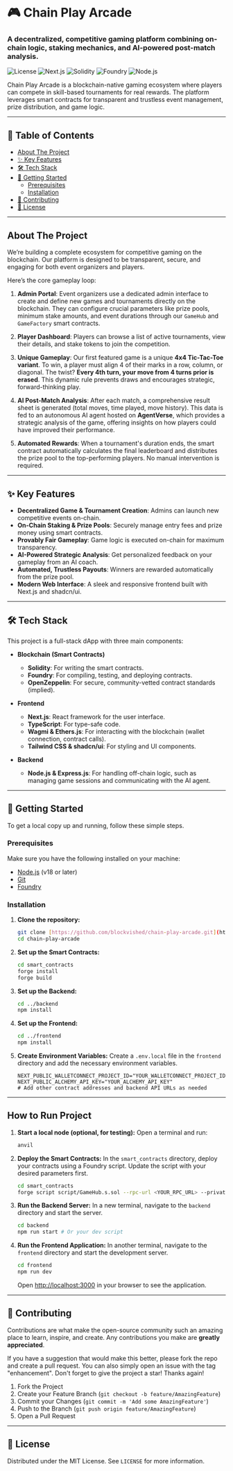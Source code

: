 # 🎮 Chain Play Arcade

### A decentralized, competitive gaming platform combining on-chain logic, staking mechanics, and AI-powered post-match analysis.

![License](https://img.shields.io/badge/license-MIT-blue.svg)
![Next.js](https://img.shields.io/badge/Next.js-000000?style=for-the-badge&logo=nextdotjs&logoColor=white)
![Solidity](https://img.shields.io/badge/Solidity-363636?style=for-the-badge&logo=solidity&logoColor=white)
![Foundry](https://img.shields.io/badge/Foundry-000000?style=for-the-badge&logo=foundry&logoColor=white)
![Node.js](https://img.shields.io/badge/Node.js-339933?style=for-the-badge&logo=nodedotjs&logoColor=white)

Chain Play Arcade is a blockchain-native gaming ecosystem where players can compete in skill-based tournaments for real rewards. The platform leverages smart contracts for transparent and trustless event management, prize distribution, and game logic.

---

## 📖 Table of Contents

- [About The Project](#about-the-project)
- [✨ Key Features](#-key-features)
- [🛠️ Tech Stack](#️-tech-stack)
- [🚀 Getting Started](#-getting-started)
  - [Prerequisites](#prerequisites)
  - [Installation](#installation)
- [🤝 Contributing](#-contributing)
- [📜 License](#-license)

---

## About The Project

We’re building a complete ecosystem for competitive gaming on the blockchain. Our platform is designed to be transparent, secure, and engaging for both event organizers and players.

Here’s the core gameplay loop:

1.  **Admin Portal**: Event organizers use a dedicated admin interface to create and define new games and tournaments directly on the blockchain. They can configure crucial parameters like prize pools, minimum stake amounts, and event durations through our `GameHub` and `GameFactory` smart contracts.

2.  **Player Dashboard**: Players can browse a list of active tournaments, view their details, and stake tokens to join the competition.

3.  **Unique Gameplay**: Our first featured game is a unique **4x4 Tic-Tac-Toe variant**. To win, a player must align 4 of their marks in a row, column, or diagonal. The twist? **Every 4th turn, your move from 4 turns prior is erased**. This dynamic rule prevents draws and encourages strategic, forward-thinking play.

4.  **AI Post-Match Analysis**: After each match, a comprehensive result sheet is generated (total moves, time played, move history). This data is fed to an autonomous AI agent hosted on **AgentVerse**, which provides a strategic analysis of the game, offering insights on how players could have improved their performance.

5.  **Automated Rewards**: When a tournament's duration ends, the smart contract automatically calculates the final leaderboard and distributes the prize pool to the top-performing players. No manual intervention is required.



---

## ✨ Key Features

-   **Decentralized Game & Tournament Creation**: Admins can launch new competitive events on-chain.
-   **On-Chain Staking & Prize Pools**: Securely manage entry fees and prize money using smart contracts.
-   **Provably Fair Gameplay**: Game logic is executed on-chain for maximum transparency.
-   **AI-Powered Strategic Analysis**: Get personalized feedback on your gameplay from an AI coach.
-   **Automated, Trustless Payouts**: Winners are rewarded automatically from the prize pool.
-   **Modern Web Interface**: A sleek and responsive frontend built with Next.js and shadcn/ui.

---

## 🛠️ Tech Stack

This project is a full-stack dApp with three main components:

-   **Blockchain (Smart Contracts)**
    -   **Solidity**: For writing the smart contracts.
    -   **Foundry**: For compiling, testing, and deploying contracts.
    -   **OpenZeppelin**: For secure, community-vetted contract standards (implied).

-   **Frontend**
    -   **Next.js**: React framework for the user interface.
    -   **TypeScript**: For type-safe code.
    -   **Wagmi & Ethers.js**: For interacting with the blockchain (wallet connection, contract calls).
    -   **Tailwind CSS & shadcn/ui**: For styling and UI components.

-   **Backend**
    -   **Node.js & Express.js**: For handling off-chain logic, such as managing game sessions and communicating with the AI agent.

---

## 🚀 Getting Started

To get a local copy up and running, follow these simple steps.

### Prerequisites

Make sure you have the following installed on your machine:
-   [Node.js](https://nodejs.org/) (v18 or later)
-   [Git](https://git-scm.com/)
-   [Foundry](https://getfoundry.sh/)

### Installation

1.  **Clone the repository:**
    ```sh
    git clone [https://github.com/blockvished/chain-play-arcade.git](https://github.com/blockvished/chain-play-arcade.git)
    cd chain-play-arcade
    ```

2.  **Set up the Smart Contracts:**
    ```sh
    cd smart_contracts
    forge install
    forge build
    ```

3.  **Set up the Backend:**
    ```sh
    cd ../backend
    npm install
    ```

4.  **Set up the Frontend:**
    ```sh
    cd ../frontend
    npm install
    ```

5.  **Create Environment Variables:**
    Create a `.env.local` file in the `frontend` directory and add the necessary environment variables.
    ```env
    NEXT_PUBLIC_WALLETCONNECT_PROJECT_ID="YOUR_WALLETCONNECT_PROJECT_ID"
    NEXT_PUBLIC_ALCHEMY_API_KEY="YOUR_ALCHEMY_API_KEY"
    # Add other contract addresses and backend API URLs as needed
    ```

---

##  How to Run Project

1.  **Start a local node (optional, for testing):**
    Open a terminal and run:
    ```sh
    anvil
    ```

2.  **Deploy the Smart Contracts:**
    In the `smart_contracts` directory, deploy your contracts using a Foundry script. Update the script with your desired parameters first.
    ```sh
    cd smart_contracts
    forge script script/GameHub.s.sol --rpc-url <YOUR_RPC_URL> --private-key <YOUR_PRIVATE_KEY> --broadcast
    ```

3.  **Run the Backend Server:**
    In a new terminal, navigate to the `backend` directory and start the server.
    ```sh
    cd backend
    npm run start # Or your dev script
    ```

4.  **Run the Frontend Application:**
    In another terminal, navigate to the `frontend` directory and start the development server.
    ```sh
    cd frontend
    npm run dev
    ```
    Open [http://localhost:3000](http://localhost:3000) in your browser to see the application.

---

## 🤝 Contributing

Contributions are what make the open-source community such an amazing place to learn, inspire, and create. Any contributions you make are **greatly appreciated**.

If you have a suggestion that would make this better, please fork the repo and create a pull request. You can also simply open an issue with the tag "enhancement".
Don't forget to give the project a star! Thanks again!

1.  Fork the Project
2.  Create your Feature Branch (`git checkout -b feature/AmazingFeature`)
3.  Commit your Changes (`git commit -m 'Add some AmazingFeature'`)
4.  Push to the Branch (`git push origin feature/AmazingFeature`)
5.  Open a Pull Request

---

## 📜 License

Distributed under the MIT License. See `LICENSE` for more information.
